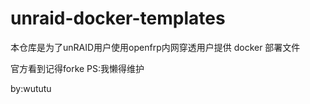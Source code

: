 # unraid-docker-templates  
本仓库是为了unRAID用户使用openfrp内网穿透用户提供 docker 部署文件  

官方看到记得forke PS:我懒得维护　 

by:wututu   
